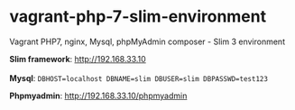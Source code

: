 # vagrant-php-7-slim-environment
Vagrant PHP7, nginx, Mysql, phpMyAdmin composer - Slim 3 environment

**Slim framework**: http://192.168.33.10<br />
<br />
**Mysql**:
`DBHOST=localhost
DBNAME=slim
DBUSER=slim
DBPASSWD=test123`

**Phpmyadmin**: http://192.168.33.10/phpmyadmin<br />

